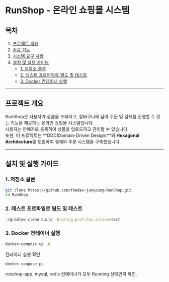 # **RunShop - 온라인 쇼핑몰 시스템**
## **목차**
1. [프로젝트 개요](#프로젝트-개요)
2. [주요 기능](#주요-기능)
3. [시스템 요구 사항](#시스템-요구-사항)
4. [설치 및 실행 가이드](#설치-및-실행-가이드)
   - [1. 저장소 클론](#1-저장소-클론)
   - [2. 테스트 프로파일로 빌드 및 테스트](#2-테스트-프로파일로-빌드-및-테스트)
   - [3. Docker 컨테이너 실행](#3-docker-컨테이너-실행)

---

## **프로젝트 개요**
RunShop은 사용자가 상품을 조회하고, 장바구니에 담아 주문 및 결제를 진행할 수 있는 기능을 제공하는 온라인 쇼핑몰 시스템입니다.  
사용자는 판매자로 등록하여 상품을 업로드하고 관리할 수 있습니다.  
또한, 이 프로젝트는 **DDD(Domain-Driven Design)**와 **Hexagonal Architecture**를 도입하여 결제와 주문 시스템을 구축했습니다.

---

## **설치 및 실행 가이드**

### **1. 저장소 클론**
```bash
git clone https://github.com/thedev-junyoung/RunShop.git 
cd RunShop
```

### **2. 테스트 프로파일로 빌드 및 테스트**
```bash
./gradlew clean build -Dspring.profiles.active=test
```

### **3. Docker 컨테이너 실행**
```bash
docker-compose up -d
```
컨테이너 실행 확인
```bash
docker-compose ps
```
runshop-app, mysql, redis 컨테이너가 모두 Running 상태인지 확인.



